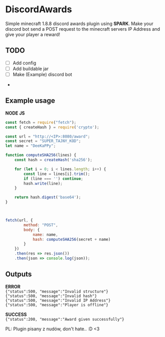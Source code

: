# DiscordAwards
Simple minecraft 1.8.8 discord awards plugin using **SPARK**.
Make your discord bot send a POST request to the minecraft servers IP Address and give your player a reward!

## TODO
- [ ] Add config
- [ ] Add buildable jar
- [ ] Make (Example) discord bot
- 
## Example usage

**NODE JS**
```javascript
const fetch = require("fetch");
const { createHash } = require('crypto');

const url = "http://<IP>:8080/award";
const secret = "SUPER_TAJNY_KOD";
let name = "DeeKaPPy";

function computeSHA256(lines) {
    const hash = createHash('sha256');

    for (let i = 0; i < lines.length; i++) {
        const line = lines[i].trim(); 
        if (line === '') continue; 
        hash.write(line); 
    }

    return hash.digest('base64');
}



fetch(url, {
        method: "POST",
        body: {
            name: name,
            hash: computeSHA256(secret + name)
        }
    })
    .then(res => res.json())
    .then(json => console.log(json));
```

## Outputs

**ERROR** \
```{"status":500, "message":"Invalid structure"}``` \
```{"status":500, "message":"Invalid hash"}``` \
```{"status":500, "message":"Invalid IP Address"}``` \
```{"status":500, "message":"Player is offline"}``` 

**SUCCESS** \
```{"status":200, "message":"Award given successfully"}```


PL: Plugin pisany z nudów, don't hate.. :D <3 